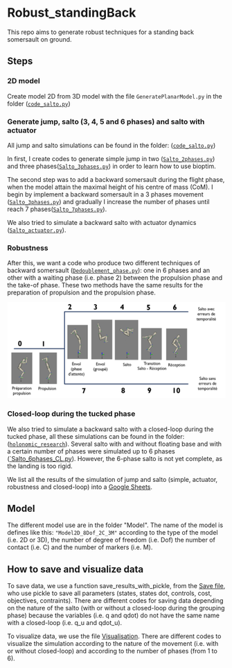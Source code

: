 # Robust_standingBack
This repo aims to generate robust techniques for a standing back somersault on ground.

## Steps
### 2D model
Create model 2D from 3D model with the file `GeneratePlanarModel.py` in the folder ([`code_salto.py`](https://github.com/AnaisFarr/Robust_standingBack/blob/main/code_salto))

### Generate jump, salto (3, 4, 5 and 6 phases) and salto with actuator
All jump and salto simulations can be found in the folder: ([`code_salto.py`](https://github.com/AnaisFarr/Robust_standingBack/blob/main/code_salto))

In first, I create codes to generate simple jump in two ([`Salto_2phases.py`](https://github.com/AnaisFarr/Robust_standingBack/blob/main/code_salto/Jump_2phases.py)) and 
three phases([`Salto_3phases.py`](https://github.com/AnaisFarr/Robust_standingBack/blob/main/code_salto/Jump_3phases.py)) in order to learn how to use bioptim.

The second step was to add a backward somersault during the flight phase, when the model attain the maximal height of 
his centre of mass (CoM). I begin by implement a backward somersault in a 3 phases movement ([`Salto_3phases.py`](https://github.com/AnaisFarr/Robust_standingBack/blob/main/code_salto/Salto_3phases.py)) 
and gradually I increase the number of phases until reach 7 phases([`Salto_7phases.py`](https://github.com/AnaisFarr/Robust_standingBack/blob/main/code_salto/Salto_7phases.py)).

We also tried to simulate a backward salto with actuator dynamics ([`Salto_actuator.py`](https://github.com/AnaisFarr/Robust_standingBack/blob/main/code_salto/Salto_actuator.py)).

### Robustness
After this, we want a code who produce two different techniques of backward somersault ([`Dedoublement_phase.py`](https://github.com/AnaisFarr/Robust_standingBack/blob/main/code_salto/Dedoublement_phase.py)): 
one in 6 phases and an other with a waiting phase (i.e. phase 2) between the propulsion phase and the take-of phase.
These two methods have the same results for the preparation of propulsion and the propulsion phase.

![Robustness](figures/Dedoublement_phase.png "Method for inducing robustness")

### Closed-loop during the tucked phase
We also tried to simulate a backward salto with a closed-loop during the tucked phase, 
all these simulations can be found in the folder: ([`holonomic_research`](https://github.com/AnaisFarr/Robust_standingBack/tree/ocp1/holonomic_research)). 
Several salto with and without floating base and with a certain number of phases were simulated up to 6 phases
([`Salto_6phases_CL.py](https://github.com/AnaisFarr/Robust_standingBack/blob/ocp1/holonomic_research/Salto_6phases_CL.py)). 
However, the 6-phase salto is not yet complete, as the landing is too rigid.

We list all the results of the simulation of jump and salto (simple, actuator, robustness and closed-loop) into a [Google Sheets](
https://docs.google.com/spreadsheets/d/1Zcdg7ftSXRW_HKXzb-tU153mgNU3cz4pQy1RCIJ5Snk/edit?usp=sharing).

## Model
The different model use are in the folder "Model". 
The name of the model is defines like this: `"Model2D_8Dof_2C_3M"` according to the type of the model (i.e. 2D or 3D), the number of degree of freedom (i.e. Dof) 
the number of contact (i.e. C) and the number of markers (i.e. M).

## How to save and visualize data

To save data, we use a function save_results_with_pickle, from the [Save file](https://github.com/AnaisFarr/Robust_standingBack/blob/main/code_salto/Save.py), who use pickle to save all parameters (states, states dot, controls, cost, objectives, contraints).
There are different codes for saving data depending on the nature of the salto (with or without a closed-loop during the grouping phase) 
because the variables (i.e. q and qdot) do not have the same name with a closed-loop (i.e. q_u and qdot_u).

To visualize data, we use the file [Visualisation](https://github.com/AnaisFarr/Robust_standingBack/blob/main/code_salto/visualisation.py).
There are different codes to visualize the simulation according to the nature of the movement (i.e. with or without closed-loop) 
and according to the number of phases (from 1 to 6).
